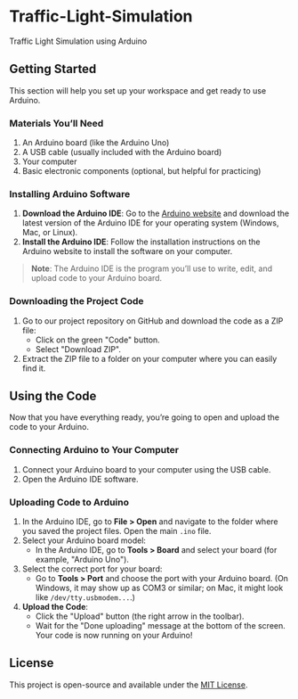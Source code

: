 # Traffic-Light-Simulation
Traffic Light Simulation using Arduino

## Getting Started

This section will help you set up your workspace and get ready to use Arduino.

### Materials You’ll Need

1. An Arduino board (like the Arduino Uno)
2. A USB cable (usually included with the Arduino board)
3. Your computer
4. Basic electronic components (optional, but helpful for practicing)

### Installing Arduino Software

1. **Download the Arduino IDE**: Go to the [Arduino website](https://www.arduino.cc/en/software) and download the latest version of the Arduino IDE for your operating system (Windows, Mac, or Linux).
2. **Install the Arduino IDE**: Follow the installation instructions on the Arduino website to install the software on your computer.

> **Note**: The Arduino IDE is the program you’ll use to write, edit, and upload code to your Arduino board.

### Downloading the Project Code

1. Go to our project repository on GitHub and download the code as a ZIP file:
   - Click on the green "Code" button.
   - Select "Download ZIP".
2. Extract the ZIP file to a folder on your computer where you can easily find it.

## Using the Code

Now that you have everything ready, you’re going to open and upload the code to your Arduino.

### Connecting Arduino to Your Computer

1. Connect your Arduino board to your computer using the USB cable.
2. Open the Arduino IDE software.

### Uploading Code to Arduino

1. In the Arduino IDE, go to **File > Open** and navigate to the folder where you saved the project files. Open the main `.ino` file.
2. Select your Arduino board model:
   - In the Arduino IDE, go to **Tools > Board** and select your board (for example, "Arduino Uno").
3. Select the correct port for your board:
   - Go to **Tools > Port** and choose the port with your Arduino board. (On Windows, it may show up as COM3 or similar; on Mac, it might look like `/dev/tty.usbmodem...`.)
4. **Upload the Code**:
   - Click the "Upload" button (the right arrow in the toolbar).
   - Wait for the "Done uploading" message at the bottom of the screen. Your code is now running on your Arduino!

## License
This project is open-source and available under the [MIT License](LICENSE).

